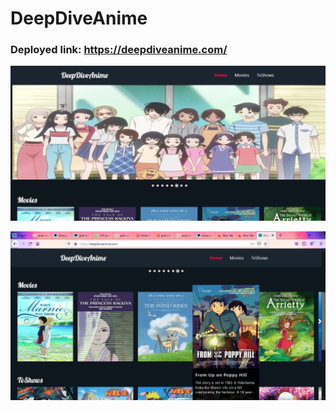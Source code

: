 

# DeepDiveAnime

### Deployed link: https://deepdiveanime.com/


![screenshot-1](./src/assets/DeepDiveAnime-1.png)


![screenshot-2](./src/assets/DeepDiveAnime-2.png)